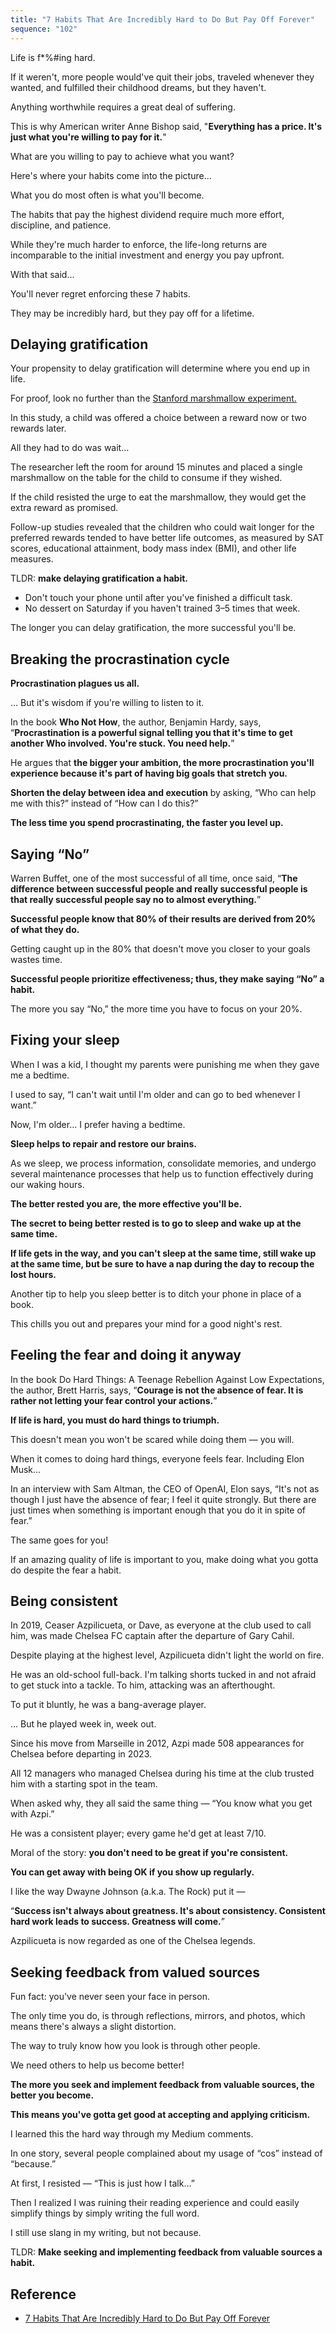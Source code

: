 ```yaml
---
title: "7 Habits That Are Incredibly Hard to Do But Pay Off Forever"
sequence: "102"
---
```


Life is f*%#ing hard.

If it weren't, more people would've quit their jobs, traveled whenever they wanted,
and fulfilled their childhood dreams, but they haven't.

Anything worthwhile requires a great deal of suffering.

This is why American writer Anne Bishop said,
"**Everything has a price. It's just what you're willing to pay for it.**"

What are you willing to pay to achieve what you want?

Here's where your habits come into the picture…

What you do most often is what you'll become.

The habits that pay the highest dividend require much more effort, discipline, and patience.

While they're much harder to enforce, the life-long returns are incomparable to
the initial investment and energy you pay upfront.

With that said…

You'll never regret enforcing these 7 habits.

They may be incredibly hard, but they pay off for a lifetime.

## Delaying gratification

Your propensity to delay gratification will determine where you end up in life.

For proof, look no further than the [Stanford marshmallow experiment.](https://psycnet.apa.org/record/1971-02138-001)

In this study, a child was offered a choice between a reward now or two rewards later.

All they had to do was wait…

The researcher left the room for around 15 minutes and placed a single marshmallow
on the table for the child to consume if they wished.

If the child resisted the urge to eat the marshmallow, they would get the extra reward as promised.

Follow-up studies revealed that the children who could wait longer for the preferred rewards
tended to have better life outcomes, as measured by SAT scores,
educational attainment, body mass index (BMI), and other life measures.

TLDR: **make delaying gratification a habit.**

- Don't touch your phone until after you've finished a difficult task.
- No dessert on Saturday if you haven't trained 3–5 times that week.

The longer you can delay gratification, the more successful you'll be.

## Breaking the procrastination cycle

**Procrastination plagues us all.**

… But it's wisdom if you're willing to listen to it.

In the book **Who Not How**, the author, Benjamin Hardy, says,
“**Procrastination is a powerful signal telling you that it's time to get another Who involved. You're stuck. You need help.**”

He argues that **the bigger your ambition, the more procrastination you'll experience
because it's part of having big goals that stretch you.**

**Shorten the delay between idea and execution** by asking, “Who can help me with this?” instead of “How can I do this?”

**The less time you spend procrastinating, the faster you level up.**

## Saying “No”

Warren Buffet, one of the most successful of all time, once said,
“**The difference between successful people and really successful people is that really successful people say no to almost everything.**”

**Successful people know that 80% of their results are derived from 20% of what they do.**

Getting caught up in the 80% that doesn't move you closer to your goals wastes time.

**Successful people prioritize effectiveness; thus, they make saying “No” a habit.**

The more you say “No,” the more time you have to focus on your 20%.

## Fixing your sleep

When I was a kid, I thought my parents were punishing me when they gave me a bedtime.

I used to say, “I can't wait until I'm older and can go to bed whenever I want.”

Now, I'm older… I prefer having a bedtime.

**Sleep helps to repair and restore our brains.**

As we sleep, we process information, consolidate memories,
and undergo several maintenance processes that help us to function effectively during our waking hours.

**The better rested you are, the more effective you'll be.**

**The secret to being better rested is to go to sleep and wake up at the same time.**

**If life gets in the way, and you can't sleep at the same time, still wake up at the same time,
but be sure to have a nap during the day to recoup the lost hours.**

Another tip to help you sleep better is to ditch your phone in place of a book.

This chills you out and prepares your mind for a good night's rest.

## Feeling the fear and doing it anyway

In the book Do Hard Things: A Teenage Rebellion Against Low Expectations, the author, Brett Harris, says,
“**Courage is not the absence of fear. It is rather not letting your fear control your actions.**”

**If life is hard, you must do hard things to triumph.**

This doesn't mean you won't be scared while doing them — you will.

When it comes to doing hard things, everyone feels fear. Including Elon Musk…

In an interview with Sam Altman, the CEO of OpenAI, Elon says,
“It's not as though I just have the absence of fear; I feel it quite strongly.
But there are just times when something is important enough that you do it in spite of fear.”

The same goes for you!

If an amazing quality of life is important to you, make doing what you gotta do despite the fear a habit.

## Being consistent

In 2019, Ceaser Azpilicueta, or Dave, as everyone at the club used to call him,
was made Chelsea FC captain after the departure of Gary Cahil.

Despite playing at the highest level, Azpilicueta didn't light the world on fire.

He was an old-school full-back. I'm talking shorts tucked in and not afraid to get stuck into a tackle.
To him, attacking was an afterthought.

To put it bluntly, he was a bang-average player.

… But he played week in, week out.

Since his move from Marseille in 2012, Azpi made 508 appearances for Chelsea before departing in 2023.

All 12 managers who managed Chelsea during his time at the club trusted him with a starting spot in the team.

When asked why, they all said the same thing — “You know what you get with Azpi.”

He was a consistent player; every game he'd get at least 7/10.

Moral of the story: **you don't need to be great if you're consistent.**

**You can get away with being OK if you show up regularly.**

I like the way Dwayne Johnson (a.k.a. The Rock) put it —

“**Success isn't always about greatness. It's about consistency.
Consistent hard work leads to success. Greatness will come.**”

Azpilicueta is now regarded as one of the Chelsea legends.

## Seeking feedback from valued sources

Fun fact: you've never seen your face in person.

The only time you do, is through reflections, mirrors, and photos, which means there's always a slight distortion.

The way to truly know how you look is through other people.

We need others to help us become better!

**The more you seek and implement feedback from valuable sources, the better you become.**

**This means you've gotta get good at accepting and applying criticism.**

I learned this the hard way through my Medium comments.

In one story, several people complained about my usage of “cos” instead of “because.”

At first, I resisted — “This is just how I talk…”

Then I realized I was ruining their reading experience and could easily simplify things by simply writing the full word.

I still use slang in my writing, but not because.

TLDR: **Make seeking and implementing feedback from valuable sources a habit.**

## Reference

- [7 Habits That Are Incredibly Hard to Do But Pay Off Forever](https://medium.com/swlh/7-habits-that-are-incredibly-hard-to-do-but-pay-off-forever-9d4e2a8558e6)
